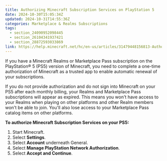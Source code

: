 ```yaml
---
title: Authorizing Minecraft Subscription Services on PlayStation 5
date: 2024-10-30T15:05:34Z
updated: 2024-10-31T14:55:36Z
categories: Marketplace & Realms Subscriptions
tags:
  - section_24090952098445
  - section_26104341937421
  - section_28872593033869
link: https://help.minecraft.net/hc/en-us/articles/31479448156813-Authorizing-Minecraft-Subscription-Services-on-PlayStation-5
---
```


If you have a Minecraft Realms or Marketplace Pass subscription on the PlayStation® 5 (PS5) version of Minecraft, you need to complete a one-time authorization of Minecraft as a trusted app to enable automatic renewal of your subscriptions. 

If you do not provide authorization and do not sign into Minecraft on your PS5 after each monthly billing, your Realms and Marketplace Pass subscriptions will appear as expired. This means you won't have access to your Realms when playing on other platforms and other Realm members won't be able to join. You'll also lose access to your Marketplace Pass catalog items on other platforms.

**To authorize Minecraft Subscription Services on your PS5:**

1.  Start Minecraft.
2.  Select **Settings**.
3.  Select **Account** underneath General.
4.  Select **Manage PlayStation Network Authorization**.
5.  Select **Accept and Continue**.
